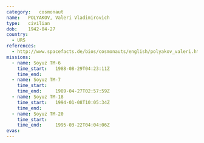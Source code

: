 ```yaml
---
category:	cosmonaut
name:	POLYAKOV, Valeri Vladimirovich 
type:	civilian
dob:	1942-04-27
country:
  - URS
references:
  - http://www.spacefacts.de/bios/cosmonauts/english/polyakov_valeri.htm
missions:
  - name: Soyuz TM-6
    time_start:   1988-08-29T04:23:11Z
    time_end:     
  - name: Soyuz TM-7
    time_start:   
    time_end:     1989-04-27T02:57:59Z
  - name: Soyuz TM-18
    time_start:   1994-01-08T10:05:34Z
    time_end:     
  - name: Soyuz TM-20
    time_start:   
    time_end:     1995-03-22T04:04:06Z
evas:
---
```

